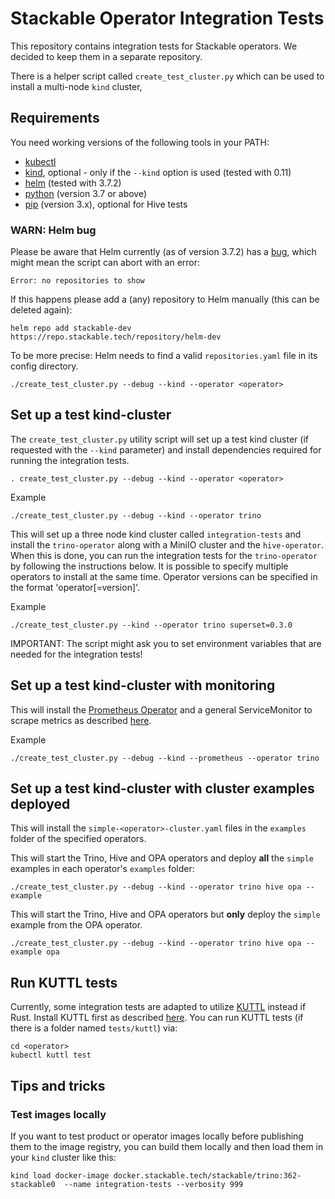 # Stackable Operator Integration Tests

This repository contains integration tests for Stackable operators.
We decided to keep them in a separate repository.

There is a helper script called `create_test_cluster.py` which can be used to install a multi-node `kind` cluster, 

## Requirements

You need working versions of the following tools in your PATH:
- [kubectl](https://kubernetes.io/docs/tasks/tools/#kubectl)
- [kind](https://kind.sigs.k8s.io/), optional - only if the `--kind` option is used (tested with 0.11)
- [helm](https://helm.sh/) (tested with 3.7.2)
- [python](https://www.python.org/) (version 3.7 or above) 
- [pip](https://pip.pypa.io/en/stable/) (version 3.x), optional for Hive tests

### WARN: Helm bug

Please be aware that Helm currently (as of version 3.7.2) has a [bug](https://github.com/helm/helm/pull/10519), which might mean the script can abort with an error:

    Error: no repositories to show

If this happens please add a (any) repository to Helm manually (this can be deleted again):

    helm repo add stackable-dev https://repo.stackable.tech/repository/helm-dev

To be more precise: Helm needs to find a valid `repositories.yaml` file in its config directory. 

    ./create_test_cluster.py --debug --kind --operator <operator>

## Set up a test kind-cluster

The `create_test_cluster.py` utility script will set up a test kind cluster (if requested with the `--kind` parameter) and install dependencies required for running the integration tests.

    . create_test_cluster.py --debug --kind --operator <operator>

Example

    ./create_test_cluster.py --debug --kind --operator trino

This will set up a three node kind cluster called `integration-tests` and install the `trino-operator` along with a MiniIO cluster and the `hive-operator`. When this is done, you can run the integration tests for the `trino-operator` by following the instructions below.
It is possible to specify multiple operators to install at the same time. Operator versions can be specified in the format 'operator[=version]'.

Example

    ./create_test_cluster.py --kind --operator trino superset=0.3.0

IMPORTANT: The script might ask you to set environment variables that are needed for the integration tests!

## Set up a test kind-cluster with monitoring

This will install the [Prometheus Operator](https://prometheus-operator.dev) and a general ServiceMonitor to scrape metrics as described [here](https://docs.stackable.tech/home/monitoring.html). 

Example

    ./create_test_cluster.py --debug --kind --prometheus --operator trino

## Set up a test kind-cluster with cluster examples deployed

This will install the `simple-<operator>-cluster.yaml` files in the `examples` folder of the specified operators.

This will start the Trino, Hive and OPA operators and deploy **all** the `simple` examples in each operator's `examples` folder:

    ./create_test_cluster.py --debug --kind --operator trino hive opa --example

This will start the Trino, Hive and OPA operators but **only** deploy the `simple` example from the OPA operator.

    ./create_test_cluster.py --debug --kind --operator trino hive opa --example opa

## Run KUTTL tests

Currently, some integration tests are adapted to utilize [KUTTL](https://kuttl.dev) instead if Rust. Install KUTTL first as described [here](https://kuttl.dev/docs/cli.html#setup-the-kuttl-kubectl-plugin).
You can run KUTTL tests (if there is a folder named `tests/kuttl`) via:

    cd <operator>
    kubectl kuttl test

## Tips and tricks

### Test images locally

If you want to test product or operator images locally before publishing them to the image registry, you can build them locally and then load them in your `kind` cluster like this:

    kind load docker-image docker.stackable.tech/stackable/trino:362-stackable0  --name integration-tests --verbosity 999


